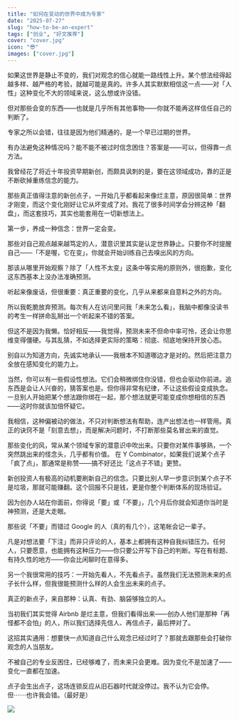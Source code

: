 ```yaml
---
title: "如何在变动的世界中成为专家"
date: "2025-07-27"
slug: "how-to-be-an-expert"
tags: ["创业", "好文推荐"]
cover: "cover.jpg"
icon: "😎"
images: ["cover.jpg"]
---
```

如果这世界是静止不变的，我们对观念的信心就能一路线性上升。某个想法经得起越多样、越严格的考验，就越可能是真的。许多人其实默默相信这一点——对「人性」这种变化不大的领域来说，这么想或许没错。



但对那些会变的东西——也就是几乎所有其他事物——你就不能再这样信任自己的判断了。



专家之所以会错，往往是因为他们精通的，是一个早已过期的世界。



有办法避免这种情况吗？能不能不被过时信念困住？答案是——可以，但得靠一点方法。



我曾经花了将近十年投资早期新创，而颇具讽刺的是，要在这领域成功，靠的正是不断砍掉重练信念的能力。



那些真正值得注意的新创点子，一开始几乎都看起来像烂主意，原因很简单：世界才刚变，而这个变化刚好让它从坏变成了对。我花了很多时间学会分辨这种「翻盘」，而这套技巧，其实也能套用在一切新想法上。



第一步，养成一种信念：世界一定会变。



那些对自己观点越来越笃定的人，潜意识里其实是认定世界静止。只要你不时提醒自己——「不是喔，它在变」，你就会开始训练自己去嗅出风的方向。



那该从哪里开始观察？除了「人性不太变」这条中等实用的原则外，很抱歉，变化这东西基本上没办法准确预测。



听起来像废话，但很重要：真正重要的变化，几乎从来都来自意料之外的方向。



所以我乾脆放弃预测。每次有人在访问里问我「未来怎么看」，我脑中都像没读书的考生一样拼命乱掰出一个听起来不错的答案。



但这不是因为我懒。恰好相反——我觉得，预测未来不但命中率可怜，还会让你思维变得僵硬。与其乱猜，不如选择更实际的策略：彻底、彻底地保持开放心态。



别自以为知道方向，先诚实地承认——我根本不知道哪边才是对的。然后把注意力全放在感知变化的能力上。



当然，你可以有一些假设性想法。它们会稍微绑住你没错，但也会驱动你前进。追东西是会让人兴奋的，猜答案也是。但你得非常有纪律，不让这些假设变成执念。
一旦别人开始把某个想法跟你绑在一起，那个想法就更可能变成你想相信的东西——这时你就该加倍怀疑它。



我相信，这种偏被动的做法，不只对判断想法有帮助，连产出想法也一样管用。真正的诀窍不是「刻意去想」，而是解决问题时，不打断那些莫名冒出来的直觉。



那些变化的风，常从某个领域专家的潜意识中吹出来。只要你对某件事够熟，一个突然跳出来的怪念头，几乎都有价值。
在 Y Combinator，如果我们说某个点子「疯了点」，那通常是称赞——搞不好还比「这点子不错」更赞。



新创投资人有极高的动机要刷新自己的信念。只要比别人早一步意识到某个点子不是垃圾，那就可能赚翻。这个回报不只是钱，更是你整个判断体系的现场验证。



因为创办人站在你面前，你得说「要」或「不要」，几个月后你就会知道你当时是神预测，还是大走眼。



那些说「不要」而错过 Google 的人（真的有几个），这笔帐会记一辈子。



凡是对想法要「下注」而非只评论的人，基本上都拥有这种自我纠错压力。任何人，只要愿意，也能拥有这种压力——你只要公开写下自己的判断。写在有标题、有持久性的地方——你会比闲聊时在意得多。



另一个我很常用的技巧：一开始先看人，不先看点子。虽然我们无法预测未来的点子长什么样，但我很能预测什么样的人会生出未来的点子。



真正的新点子，来自那种：认真、有劲、脑袋够独立的人。



当初我们其实觉得 Airbnb 是烂主意，但我们看得出来——创办人他们是那种「再怪都不会怕」的人，所以我们选择先信人、再信点子，最后押对了。



这招其实通用：想要快一点知道自己什么观念已经过时了？那就去跟那些会打破你观念的人当朋友。



不被自己的专业反困住，已经够难了，而未来只会更难。因为变化不是加速了——变化一直都在加速。



点子会生出点子，这场连锁反应从旧石器时代就没停过。我不认为它会停。
但⋯⋯也许我会错。（最好是）




![](https://prod-files-secure.s3.us-west-2.amazonaws.com/112d0858-5090-4d34-a606-b75eb8d65fd2/46476355-9cf3-4e99-9b7a-3531bc426380/1000202064.png?X-Amz-Algorithm=AWS4-HMAC-SHA256&X-Amz-Content-Sha256=UNSIGNED-PAYLOAD&X-Amz-Credential=ASIAZI2LB466XIHEQJMH%2F20250821%2Fus-west-2%2Fs3%2Faws4_request&X-Amz-Date=20250821T051355Z&X-Amz-Expires=3600&X-Amz-Security-Token=IQoJb3JpZ2luX2VjEJ3%2F%2F%2F%2F%2F%2F%2F%2F%2F%2FwEaCXVzLXdlc3QtMiJGMEQCIDyJUn3B0u0PTbnk%2Bk7nTndaQnXXyWAVG%2B%2FZZAMaOHFwAiA%2BdcuTgfpoSzBcN6vUHh4JWReOH6N%2BqU0fI0hjXxPgtSqIBAjm%2F%2F%2F%2F%2F%2F%2F%2F%2F%2F8BEAAaDDYzNzQyMzE4MzgwNSIMpALCfnyn%2BvyEMuFMKtwDqmaiSETmcnepgPF6V5KEBMMS%2Fz3YZ%2FpUFET4zV9eH8D89D8K2%2FzExnhVvqsqx4dQTbZY5%2FYvHSnHh3K87XZrhRzJ31eUj8gkqYq%2F8yEafJlQ0k2ZlHTFTFP%2BJGud6DX6KCv28oGbrnOpHSJnwS8i7dXANXIwYj53v0eHnJSdV3DFrZHOSjHQjnOVq%2B26XH0DJcQbUgWREfzvBNWp1AKzlWW408Jfh5VRBtWCg2HwpvA9EGejnzxMunIJb9z5UKac3ebY2lZt96sApl3Thz71J6%2BjBVIYwwnoXeeTHlJCpWQMN8zDxuItrS%2FIWaEFFyytZzySB8dFsjzfyecHQCB1r1GA%2BtRuoHHG3cIGOVBH2TVnpUniYKwK49fjSV9o4aEEYt38Mwm5bn7AOP2q6g5HXUJ7zXuVICmVlDQjDBJ6h90UGPASipvHrgnuWF4YbqcpcaHPSsJoG7cK%2BgbkTW1a4iehHA%2BUrktPzX5%2FgmyrBzY9suGqmcATfvDN7ynq7l3nsBBikNbKAT6aUDY1SS6pXM6f%2FQ9fs1EqSkdsv98TkQqmDAODogA5em7HabZP2lYlcwkCFFCesCqOnfb4OB5SIYp9TDaLtyLQu3n17uWoIp53x2FN5OHMOlHdaTEwr86axQY6pgGTfbtFs1Znvod0k0ob9UiuzERoxXhJAwW9%2B89cRNJPIGuYpwE9%2FGRpeMsw8LACSai7sk45%2Fn2outrXuS%2Bb42DT3DJksVpM%2FlDeK2cWyuSwCrl0oNIE63wLVDsNMvnbSWG6NiEkRbld6aENrmUYmuN1XSspSS2CCbssOLHyToTNLnAoAYLnHkl2bvCzdr9u%2ByByC0IFCRnp3fx%2B%2FeG8g%2F%2F6OOcO1sIh&X-Amz-Signature=8651a487604a6ce93f98b218a1d005271afc0ad492c03cc42b05dca9adccb4f0&X-Amz-SignedHeaders=host&x-amz-checksum-mode=ENABLED&x-id=GetObject)

